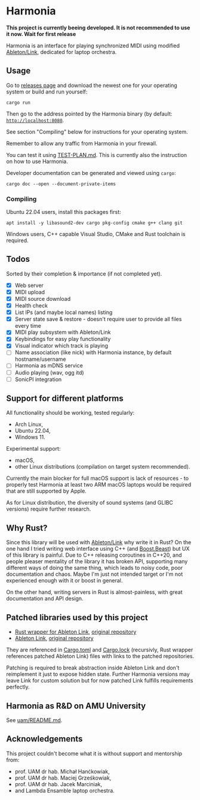 # Harmonia

__This project is currently beeing developed. It is not recommended to use it now. Wait for first release__

Harmonia is an interface for playing synchronized MIDI using modified [Ableton/Link](https://github.com/Ableton/link), dedicated for laptop orchestra.

## Usage

Go to [releases page](https://github.com/RobertBendun/harmonia/releases) and download the newest one for your operating system or build and run yourself:

```console
cargo run
```

Then go to the address pointed by the Harmonia binary (by default: [`http://localhost:8080`](http://localhost:8080).

See section "Compiling" below for instructions for your operating system.

Remember to allow any traffic from Harmonia in your firewall.

You can test it using [TEST-PLAN.md](./TEST-PLAN.md).
This is currently also the instruction on how to use Harmonia.

Developer documentation can be generated and viewed using `cargo`:

```console
cargo doc --open --document-private-items
```

### Compiling

Ubuntu 22.04 users, install this packages first:

```
apt install -y libasound2-dev cargo pkg-config cmake g++ clang git
```

Windows users, C++ capable Visual Studio, CMake and Rust toolchain is required.

## Todos

Sorted by their completion & importance (if not completed yet).

- [x] Web server
- [x] MIDI upload
- [x] MIDI source download
- [x] Health check
- [x] List IPs (and maybe local names) listing
- [x] Server state save & restore - doesn't require user to provide all files every time
- [x] MIDI play subsystem with Ableton/Link
- [x] Keybindings for easy play functionality
- [x] Visual indicator which track is playing
- [ ] Name association (like nick) with Harmonia instance, by default hostname/username
- [ ] Harmonia as mDNS service
- [ ] Audio playing (wav, ogg itd)
- [ ] SonicPI integration

## Support for different platforms

All functionality should be working, tested regularly:

* Arch Linux,
* Ubuntu 22.04,
* Windows 11.

Experimental support:

* macOS,
* other Linux distributions (compilation on target system recommended).

Currently the main blocker for full macOS support is lack of resources - to properly test Harmonia at least two ARM macOS laptops would be required that are still supported by Apple.

As for Linux distribution, the diversity of sound systems (and GLIBC versions) require further research.

## Why Rust?

Since this library will be used with [Ableton/Link](https://github.com/Ableton/link) why write it in Rust?
On the one hand I tried writing web interface using C++ (and [Boost.Beast](https://github.com/boostorg/beast)) but UX of this library is painful.
Due to C++ releasing coroutines in C++20, and people pleaser mentality of the library it has broken API, supporting many different ways
of doing the same thing, which leads to noisy code, poor documentation and chaos.
Maybe I'm just not intended target or I'm not experienced enough with it or boost in general.

On the other hand, writing servers in Rust is almost-painless, with great documentation and API design.

## Patched libraries used by this project

- [Rust wrapper for Ableton Link](https://github.com/RobertBendun/rusty_link), [original repository](https://github.com/anzbert/rusty_link)
- [Ableton Link](https://github.com/RobertBendun/link), [original repository](https://github.com/Ableton/link)

They are referenced in [Cargo.toml](Cargo.toml) and [Cargo.lock](Cargo.lock) (recursivly, Rust wrapper references patched Ableton Link) files with links to the patched repositories.

Patching is required to break abstraction inside Ableton Link and don't reimplement it just to expose hidden state.
Further Harmonia versions may leave Link for custom solution but for now patched Link fulfills requirements perfectly.

## Harmonia as R&D on AMU University

See [uam/README.md](uam/README.md).

## Acknowledgements

This project couldn't become what it is without support and mentorship from:

- prof. UAM dr hab. Michał Hanćkowiak,
- prof. UAM dr hab. Maciej Grześkowiak,
- prof. UAM dr hab. Jacek Marciniak,
- and Lambda Ensamble laptop orchestra.


